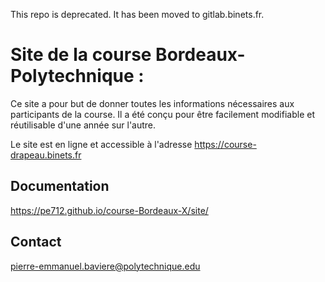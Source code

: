 This repo is deprecated. It has been moved to gitlab.binets.fr.

# Site de la course Bordeaux-Polytechnique : 
Ce site a pour but de donner toutes les informations nécessaires aux participants de la course. Il a été conçu pour être facilement modifiable et réutilisable d'une année sur l'autre.

Le site est en ligne et accessible à l'adresse https://course-drapeau.binets.fr

## Documentation
https://pe712.github.io/course-Bordeaux-X/site/


## Contact

pierre-emmanuel.baviere@polytechnique.edu

